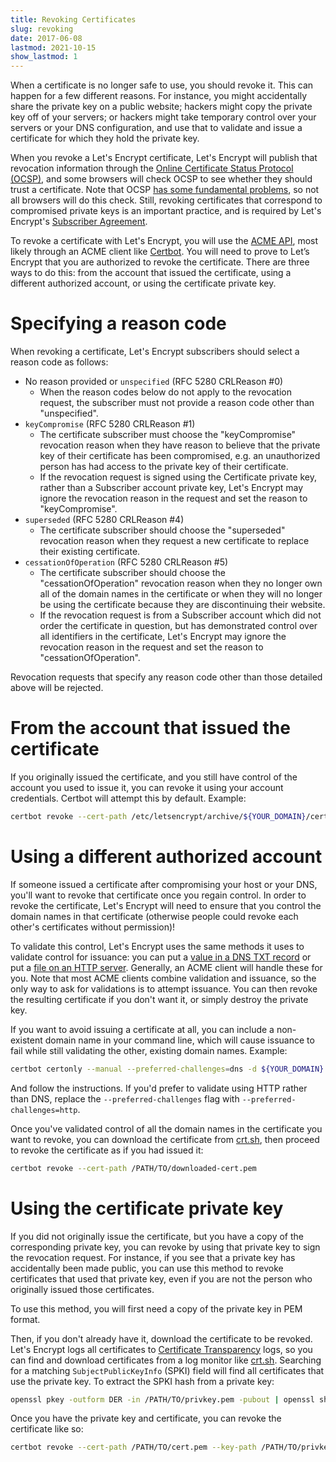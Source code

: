 ```yaml
---
title: Revoking Certificates
slug: revoking
date: 2017-06-08
lastmod: 2021-10-15
show_lastmod: 1
---
```



When a certificate is no longer safe to use, you should revoke it. This can happen for a few different reasons. For instance, you might accidentally share the private key on a public website; hackers might copy the private key off of your servers; or hackers might take temporary control over your servers or your DNS configuration, and use that to validate and issue a certificate for which they hold the private key.

When you revoke a Let's Encrypt certificate, Let's Encrypt will publish that revocation information through the [Online Certificate Status Protocol (OCSP)](https://en.wikipedia.org/wiki/Online_Certificate_Status_Protocol), and some browsers will check OCSP to see whether they should trust a certificate. Note that OCSP [has some fundamental problems](https://www.imperialviolet.org/2011/03/18/revocation.html), so not all browsers will do this check. Still, revoking certificates that correspond to compromised private keys is an important practice, and is required by Let's Encrypt's [Subscriber Agreement](/repository).

To revoke a certificate with Let's Encrypt, you will use the [ACME API](https://github.com/letsencrypt/boulder/blob/master/docs/acme-divergences.md), most likely through an ACME client like [Certbot](https://certbot.eff.org/). You will need to prove to Let’s Encrypt that you are authorized to revoke the certificate. There are three ways to do this: from the account that issued the certificate, using a different authorized account, or using the certificate private key.

# Specifying a reason code

When revoking a certificate, Let's Encrypt subscribers should select a reason code as follows:

* No reason provided or `unspecified` (RFC 5280 CRLReason #0)
  - When the reason codes below do not apply to the revocation request, the subscriber must not provide a reason code other than "unspecified".
* `keyCompromise` (RFC 5280 CRLReason #1)
  - The certificate subscriber must choose the "keyCompromise" revocation reason when they have reason to believe that the private key of their certificate has been compromised, e.g. an unauthorized person has had access to the private key of their certificate.
  - If the revocation request is signed using the Certificate private key, rather than a Subscriber account private key, Let's Encrypt may ignore the revocation reason in the request and set the reason to "keyCompromise".
* `superseded` (RFC 5280 CRLReason #4)
  - The certificate subscriber should choose the "superseded" revocation reason when they request a new certificate to replace their existing certificate.
* `cessationOfOperation` (RFC 5280 CRLReason #5)
  - The certificate subscriber should choose the "cessationOfOperation" revocation reason when they no longer own all of the domain names in the certificate or when they will no longer be using the certificate because they are discontinuing their website.
  - If the revocation request is from a Subscriber account which did not order the certificate in question, but has demonstrated control over all identifiers in the certificate, Let's Encrypt may ignore the revocation reason in the request and set the reason to "cessationOfOperation".

Revocation requests that specify any reason code other than those detailed above will be rejected.

# From the account that issued the certificate

If you originally issued the certificate, and you still have control of the account you used to issue it, you can revoke it using your account credentials. Certbot will attempt this by default. Example:

```bash
certbot revoke --cert-path /etc/letsencrypt/archive/${YOUR_DOMAIN}/cert1.pem
```

# Using a different authorized account

If someone issued a certificate after compromising your host or your DNS, you'll want to revoke that certificate once you regain control. In order to revoke the certificate, Let's Encrypt will need to ensure that you control the domain names in that certificate (otherwise people could revoke each other's certificates without permission)!

To validate this control, Let's Encrypt uses the same methods it uses to validate control for issuance: you can put a [value in a DNS TXT record](https://tools.ietf.org/html/rfc8555#section-8.4) or put a [file on an HTTP server](https://tools.ietf.org/html/rfc8555#section-8.3). Generally, an ACME client will handle these for you. Note that most ACME clients combine validation and issuance, so the only way to ask for validations is to attempt issuance. You can then revoke the resulting certificate if you don't want it, or simply destroy the private key.

If you want to avoid issuing a certificate at all, you can include a non-existent domain name in your command line, which will cause issuance to fail while still validating the other, existing domain names. Example:

```bash
certbot certonly --manual --preferred-challenges=dns -d ${YOUR_DOMAIN} -d nonexistent.${YOUR_DOMAIN}
```

And follow the instructions. If you'd prefer to validate using HTTP rather than DNS, replace the `--preferred-challenges` flag with `--preferred-challenges=http`.

Once you've validated control of all the domain names in the certificate you want to revoke, you can download the certificate from [crt.sh](https://crt.sh/), then proceed to revoke the certificate as if you had issued it:

```bash
certbot revoke --cert-path /PATH/TO/downloaded-cert.pem
```

# Using the certificate private key

If you did not originally issue the certificate, but you have a copy of the corresponding private key, you can revoke by using that private key to sign the revocation request. For instance, if you see that a private key has accidentally been made public, you can use this method to revoke certificates that used that private key, even if you are not the person who originally issued those certificates.

To use this method, you will first need a copy of the private key in PEM format.

Then, if you don't already have it, download the certificate to be revoked. Let's Encrypt logs all certificates to [Certificate Transparency](https://www.certificate-transparency.org/) logs, so you can find and download certificates from a log monitor like [crt.sh](https://crt.sh/). Searching for a matching `SubjectPublicKeyInfo` (SPKI) field will find all certificates that use the private key. To extract the SPKI hash from a private key:
```bash
openssl pkey -outform DER -in /PATH/TO/privkey.pem -pubout | openssl sha256
```

Once you have the private key and certificate, you can revoke the certificate like so:

```bash
certbot revoke --cert-path /PATH/TO/cert.pem --key-path /PATH/TO/privkey.pem --reason keyCompromise
```
